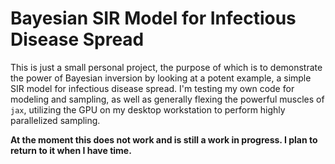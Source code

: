 # Bayesian SIR Model for Infectious Disease Spread

This is just a small personal project, the purpose of which is to demonstrate the power of Bayesian inversion by looking at a potent example, a simple SIR model for infectious disease spread. I'm testing my own code for modeling and sampling, as well as generally flexing the powerful muscles of `jax`, utilizing the GPU on my desktop workstation to perform highly parallelized sampling.

**At the moment this does not work and is still a work in progress. I plan to return to it when I have time.**
